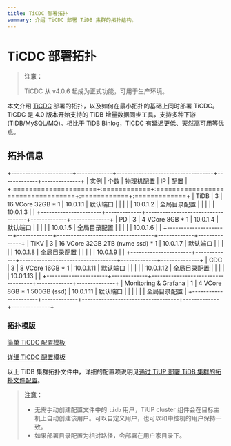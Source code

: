 ```yaml
---
title: TiCDC 部署拓扑
summary: 介绍 TiCDC 部署 TiDB 集群的拓扑结构。
---
```


# TiCDC 部署拓扑

> **注意：**
>
> TiCDC 从 v4.0.6 起成为正式功能，可用于生产环境。

本文介绍 [TiCDC](/ticdc/ticdc-overview.md) 部署的拓扑，以及如何在最小拓扑的基础上同时部署 TiCDC。TiCDC 是 4.0 版本开始支持的 TiDB 增量数据同步工具，支持多种下游 (TiDB/MySQL/MQ)。相比于 TiDB Binlog，TiCDC 有延迟更低、天然高可用等优点。

## 拓扑信息

+----------------------+-------------+-----------------------------------+-------------+--------------+
| 实例                 | 个数        | 物理机配置                        | IP          | 配置         |
+:=====================+:============+:==================================+:============+:=============+
| TiDB                 | 3           | 16 VCore 32GB \* 1                | 10.0.1.1    | 默认端口     |
|                      |             |                                   | 10.0.1.2    | 全局目录配置 |
|                      |             |                                   | 10.0.1.3    |              |
+----------------------+-------------+-----------------------------------+-------------+--------------+
| PD                   | 3           | 4 VCore 8GB \* 1                  | 10.0.1.4    | 默认端口     |
|                      |             |                                   | 10.0.1.5    | 全局目录配置 |
|                      |             |                                   | 10.0.1.6    |              |
+----------------------+-------------+-----------------------------------+-------------+--------------+
| TiKV                 | 3           | 16 VCore 32GB 2TB (nvme ssd) \* 1 | 10.0.1.7    | 默认端口     |
|                      |             |                                   | 10.0.1.8    | 全局目录配置 |
|                      |             |                                   | 10.0.1.9    |              |
+----------------------+-------------+-----------------------------------+-------------+--------------+
| CDC                  | 3           | 8 VCore 16GB \* 1                 | 10.0.1.11   | 默认端口     |
|                      |             |                                   | 10.0.1.12   | 全局目录配置 |
|                      |             |                                   | 10.0.1.13   |              |
+----------------------+-------------+-----------------------------------+-------------+--------------+
| Monitoring & Grafana | 1           | 4 VCore 8GB \* 1 500GB (ssd)      | 10.0.1.11   | 默认端口     |
|                      |             |                                   |             | 全局目录配置 |
+----------------------+-------------+-----------------------------------+-------------+--------------+

### 拓扑模版

[简单 TiCDC 配置模板](https://github.com/pingcap/docs/blob/master/config-templates/simple-cdc.yaml)

[详细 TiCDC 配置模板](https://github.com/pingcap/docs/blob/master/config-templates/complex-cdc.yaml)

以上 TiDB 集群拓扑文件中，详细的配置项说明见[通过 TiUP 部署 TiDB 集群的拓扑文件配置](/tiup/tiup-cluster-topology-reference.md#cdc_servers)。

> **注意：**
>
> - 无需手动创建配置文件中的 `tidb` 用户，TiUP cluster 组件会在目标主机上自动创建该用户。可以自定义用户，也可以和中控机的用户保持一致。
> - 如果部署目录配置为相对路径，会部署在用户家目录下。
